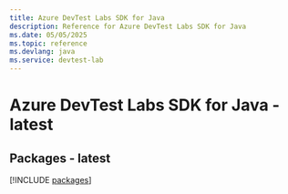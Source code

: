 ```yaml
---
title: Azure DevTest Labs SDK for Java
description: Reference for Azure DevTest Labs SDK for Java
ms.date: 05/05/2025
ms.topic: reference
ms.devlang: java
ms.service: devtest-lab
---
```

# Azure DevTest Labs SDK for Java - latest
## Packages - latest
[!INCLUDE [packages](devtest-labs-index.md)]